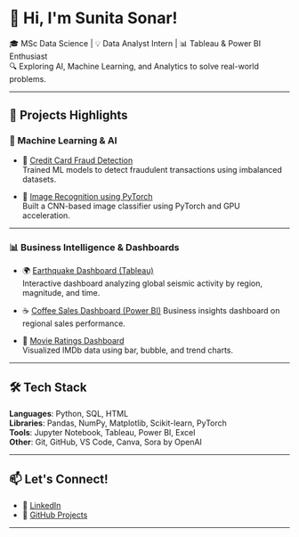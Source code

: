 # 👋 Hi, I'm Sunita Sonar!

🎓 MSc Data Science | 💡 Data Analyst Intern | 📊 Tableau & Power BI Enthusiast  
🔍 Exploring AI, Machine Learning, and Analytics to solve real-world problems.

---

## 🚀 Projects Highlights  

### 🤖 Machine Learning & AI  
- 🧠 [Credit Card Fraud Detection](https://github.com/Sunita10Sonar/CreditCard-FraudDetection)  
  Trained ML models to detect fraudulent transactions using imbalanced datasets.  

- 🤖 [Image Recognition using PyTorch](https://github.com/Sunita10Sonar/Image-Recognition-ML-PyTorch)  
  Built a CNN-based image classifier using PyTorch and GPU acceleration.  

---

### 📊 Business Intelligence & Dashboards  
- 🌍 [Earthquake Dashboard (Tableau)](https://github.com/Sunita10Sonar/Earthquake-Tableau-Dashboard)  
  Interactive dashboard analyzing global seismic activity by region, magnitude, and time.  

- ☕ [Coffee Sales Dashboard (Power BI)](https://github.com/Sunita10Sonar/Coffee-Sales-PowerBI) 
  Business insights dashboard on regional sales performance.  

- 🎥 [Movie Ratings Dashboard](https://github.com/Sunita10Sonar/Movie-Ratings-Analysis)  
  Visualized IMDb data using bar, bubble, and trend charts.  
 

---

## 🛠️ Tech Stack

**Languages**: Python, SQL, HTML  
**Libraries**: Pandas, NumPy, Matplotlib, Scikit-learn, PyTorch  
**Tools**: Jupyter Notebook, Tableau, Power BI, Excel  
**Other**: Git, GitHub, VS Code, Canva, Sora by OpenAI

---

## 📫 Let's Connect!

- 💼 [LinkedIn](https://linkedin.com/in/sunitasonar)  
- 🧠 [GitHub Projects](https://github.com/Sunita10Sonar?tab=repositories)

---

